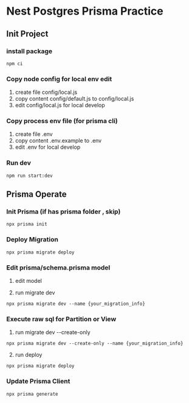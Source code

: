 # Nest Postgres Prisma Practice

## Init Project

### install package

```shell=
npm ci
```

### Copy node config for local env edit

1. create file config/local.js
2. copy content config/default.js to config/local.js
3. edit config/local.js for local develop

### Copy process env file (for prisma cli)

1. create file .env
2. copy content .env.example to .env
3. edit .env for local develop

### Run dev

```shell=
npm run start:dev
```

## Prisma Operate

### Init Prisma (if has prisma folder , skip)
```shell=
npx prisma init
```

### 

### Deploy Migration
```shell=
npx prisma migrate deploy
```
### Edit prisma/schema.prisma model

1. edit model

2. run migrate dev

```shell=
npx prisma migrate dev --name {your_migration_info}
```

### Execute raw sql for Partition or View 

1. run migrate dev --create-only

```shell=
npx prisma migrate dev --create-only --name {your_migration_info}
```
2. run deploy

```shell=
npx prisma migrate deploy
```

### Update Prisma Client

```
npx prisma generate
```